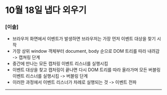 # 10월 18일 냅다 외우기

### [이솔]

- 브라우저 화면에서 이벤트가 발생하면 브라우저는 가장 먼저 이벤트 대상을 찾기 시작
- 가장 상위 window 객체부터 document, body 순으로 DOM 트리를 따라 내려감 -> 캡쳐링 단계
- 중간에 만나는 모든 캡처링 이벤트 리스너를 실행시킴
- 이벤트 대상을 찾고 캡처링이 끝나면 다시 DOM 트리를 따라 올라가며 모든 버블링 이벤트 리스너를 실행시킴 -> 버블링 단계
- 이러한 과정에서 이벤트 리스너가 차례로 실행되는 것 -> 이벤트 전파
<hr>
